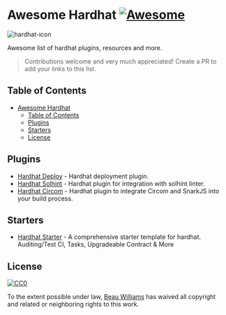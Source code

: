 # Awesome Hardhat [![Awesome](https://cdn.rawgit.com/sindresorhus/awesome/d7305f38d29fed78fa85652e3a63e154dd8e8829/media/badge.svg)](https://github.com/sindresorhus/awesome)

![hardhat-icon](https://hardhat.org/_next/static/media/she-head.a8330420.svg)

Awesome list of hardhat plugins, resources and more.

> Contributions welcome and very much appreciated! Create a PR to add your links to this list.

## Table of Contents

<!-- MarkdownTOC depth=2 -->

- [Awesome Hardhat](#awesome-hardhat-)
  - [Table of Contents](#table-of-contents)
  - [Plugins](#plugins)
  - [Starters](#starters)
  - [License](#license)
<!-- /MarkdownTOC -->


<a name="plugins" />

## Plugins

- [Hardhat Deploy](https://github.com/wighawag/hardhat-deploy) - Hardhat deployment plugin.
- [Hardhat Solhint](https://hardhat.org/hardhat-runner/plugins/nomiclabs-hardhat-solhint) - Hardhat plugin for integration with solhint linter.
- [Hardhat Circom](https://github.com/projectsophon/hardhat-circom) - Hardhat plugin to integrate Circom and SnarkJS into your build process.


<a name="starters" />

## Starters

- [Hardhat Starter](https://github.com/beauwilliams/Hardhat-Starter-Template) - A comprehensive starter template for hardhat. Auditing/Test CI, Tasks, Upgradeable Contract & More


## License

[![CC0](https://licensebuttons.net/p/zero/1.0/88x31.png)](https://creativecommons.org/publicdomain/zero/1.0/)

To the extent possible under law, [Beau Williams](https://github.com/beauwilliams) has waived all copyright and related or neighboring rights to this work.
